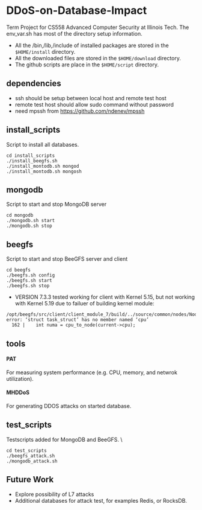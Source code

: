# DDoS-on-Database-Impact
Term Project for CS558 Advanced Computer Security at Illinois Tech.
The env_var.sh has most of the directory setup information. 
- All the /bin,/lib,/include of installed packages are stored in the `$HOME/install` directory. 
- All the downloaded files are stored in the `$HOME/download` directory.
- The github scripts are place in the `$HOME/script` directory.

## dependencies
- ssh should be setup between local host and remote test host
- remote test host should allow sudo command without password
- need mpssh from https://github.com/ndenev/mpssh

## install_scripts
Script to install all databases.
```
cd install_scripts
./install_beegfs.sh
./install_montodb.sh mongod
./install_montodb.sh mongosh
```

## mongodb
Script to start and stop MongoDB server
```
cd mongodb
./mongodb.sh start
./mongodb.sh stop
```

## beegfs
Script to start and stop BeeGFS server and client
```
cd beegfs
./beegfs.sh config
./beegfs.sh start
./beegfs.sh stop
```
* VERSION 7.3.3 tested working for client with Kernel 5.15, but not working with Kernel 5.19 due to failuer of building kernel module:
```
/opt/beegfs/src/client/client_module_7/build/../source/common/nodes/NodeConnPool.c:162:34: error: ‘struct task_struct’ has no member named ‘cpu’
  162 |    int numa = cpu_to_node(current->cpu);
```

## tools
#### PAT
For measuring system performance (e.g. CPU, memory, and netwrok utilization).
#### MHDDoS
For generating DDOS attacks on started database. 

## test_scripts
Testscripts added for MongoDB and BeeGFS. \
```
cd test_scripts
./beegfs_attack.sh  
./mongodb_attack.sh
```

## Future Work
- Explore possibility of L7 attacks
- Additional databases for attack test, for examples Redis, or RocksDB.



